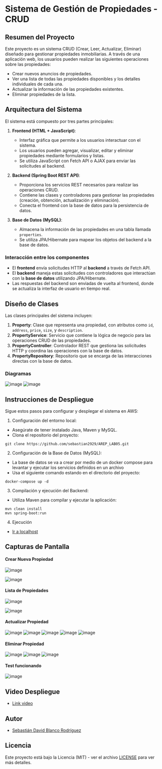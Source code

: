 # Sistema de Gestión de Propiedades - CRUD

## Resumen del Proyecto

Este proyecto es un sistema CRUD (Crear, Leer, Actualizar, Eliminar) diseñado para gestionar propiedades inmobiliarias. A través de una aplicación web, los usuarios pueden realizar las siguientes operaciones sobre las propiedades:

- Crear nuevos anuncios de propiedades.
- Ver una lista de todas las propiedades disponibles y los detalles individuales de cada una.
- Actualizar la información de las propiedades existentes.
- Eliminar propiedades de la lista.

## Arquitectura del Sistema

El sistema está compuesto por tres partes principales:

1. **Frontend (HTML + JavaScript)**:
   - Interfaz gráfica que permite a los usuarios interactuar con el sistema.
   - Los usuarios pueden agregar, visualizar, editar y eliminar propiedades mediante formularios y listas.
   - Se utiliza JavaScript con Fetch API o AJAX para enviar las solicitudes al backend.

2. **Backend (Spring Boot REST API)**:
   - Proporciona los servicios REST necesarios para realizar las operaciones CRUD.
   - Contiene las clases y controladores para gestionar las propiedades (creación, obtención, actualización y eliminación).
   - Conecta el frontend con la base de datos para la persistencia de datos.

3. **Base de Datos (MySQL)**:
   - Almacena la información de las propiedades en una tabla llamada `properties`.
   - Se utiliza JPA/Hibernate para mapear los objetos del backend a la base de datos.

### Interacción entre los componentes

- El **frontend** envía solicitudes HTTP al **backend** a través de Fetch API.
- El **backend** maneja estas solicitudes con controladores que interactúan con la **base de datos** utilizando JPA/Hibernate.
- Las respuestas del backend son enviadas de vuelta al frontend, donde se actualiza la interfaz de usuario en tiempo real.

## Diseño de Clases

Las clases principales del sistema incluyen:

1. **Property**: Clase que representa una propiedad, con atributos como `id`, `address`, `price`, `size`, y `description`.
2. **PropertyService**: Servicio que contiene la lógica de negocio para las operaciones CRUD de las propiedades.
3. **PropertyController**: Controlador REST que gestiona las solicitudes HTTP y coordina las operaciones con la base de datos.
4. **PropertyRepository**: Repositorio que se encarga de las interacciones directas con la base de datos.

### Diagramas

![image](https://github.com/user-attachments/assets/63a19d32-0f31-4fc3-b849-ddb6fbaf5c9b)
![image](https://github.com/user-attachments/assets/a11ae2c9-72ac-44f1-975f-15d0435716bf)

## Instrucciones de Despliegue

Sigue estos pasos para configurar y desplegar el sistema en AWS:

1. Configuración del entorno local:
- Asegúrate de tener instalado Java, Maven y MySQL.
- Clona el repositorio del proyecto:
``` 
git clone https://github.com/sebastian2929/AREP_LAB05.git
```
2. Configuración de la Base de Datos (MySQL):

- La base de datos se va a crear por medio de un docker compose para levantar y ejecutar los servicios definidos en un archivo
- Usa el siguiente comando estando en el directorio del proyecto:
``` 
docker-compose up -d
```

3. Compilación y ejecución del Backend:
- Utiliza Maven para compilar y ejecutar la aplicación:
``` 
mvn clean install
mvn spring-boot:run
``` 

4. Ejecución

- [Ir a localhost](http://localhost:8080)

## Capturas de Pantalla
#### Crear Nueva Propiedad
![image](https://github.com/user-attachments/assets/856217fd-0302-4942-9949-926875441407)

![image](https://github.com/user-attachments/assets/ebaead67-d48b-4168-85e4-d0a3d4593acf)

#### Lista de Propiedades

![image](https://github.com/user-attachments/assets/873260e5-459b-4fc0-afc3-49f271b30e6a)

![image](https://github.com/user-attachments/assets/ebaead67-d48b-4168-85e4-d0a3d4593acf)

#### Actualizar Propiedad

![image](https://github.com/user-attachments/assets/c9404fe0-9016-4af5-adda-3da055f7f54d)
![image](https://github.com/user-attachments/assets/6c30d03e-4870-4122-a3ab-561530d3b48f)
![image](https://github.com/user-attachments/assets/232249d5-1bbd-46e3-a4b3-75c8d8a64352)
![image](https://github.com/user-attachments/assets/e565e8dd-5df8-427f-a350-8b939b3c71b1)
![image](https://github.com/user-attachments/assets/21271101-6e0a-4310-a875-92e304d727e3)
#### Eliminar Propiedad


![image](https://github.com/user-attachments/assets/4e854806-2fe4-4fe1-82c0-3ea54a00578f)
![image](https://github.com/user-attachments/assets/b416409a-295e-4662-8d3d-102b119cf709)
![image](https://github.com/user-attachments/assets/afe5e23a-333a-4b60-be6f-fd6bea146127)

#### Test funcionando

![image](https://github.com/user-attachments/assets/c7c75d42-a9db-4881-8482-a593ce508ccc)

## Video Despliegue

- [Link video](https://www.youtube.com/watch?v=xEN9PgYospU)

## Autor

- [Sebastián David Blanco Rodríguez](https://github.com/Sebastian2929)


## Licencia


Este proyecto está bajo la Licencia (MIT) - ver el archivo [LICENSE](LICENSE.md) para ver más detalles.


